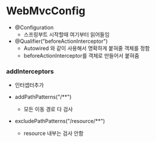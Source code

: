 # WebMvcConfig

* @Configuration
  * 스프링부트 시작할때 여기부터 읽어들임
* @Qualifier("beforeActionInterceptor")
  * Autowired 와 같이 사용해서 명확하게 붙혀줄 객체를 정함
  * beforeActionInterceptor를 객체로 만들어서 붙혀줌

### addInterceptors

* 인터셉터추가
* addPathPatterns("/**")
  * 모든 이동 경로 다 검사

* excludePathPatterns("/resource/**")
  * resource 내부는 검사 안함

